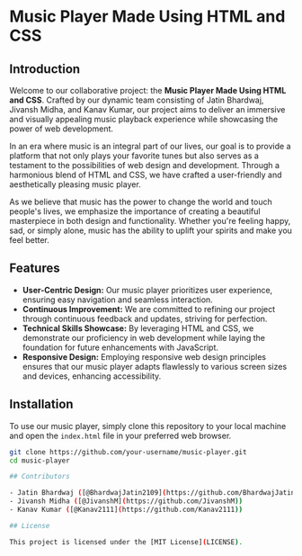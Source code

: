 # Music Player Made Using HTML and CSS

## Introduction

Welcome to our collaborative project: the **Music Player Made Using HTML and CSS**. Crafted by our dynamic team consisting of Jatin Bhardwaj, Jivansh Midha, and Kanav Kumar, our project aims to deliver an immersive and visually appealing music playback experience while showcasing the power of web development.

In an era where music is an integral part of our lives, our goal is to provide a platform that not only plays your favorite tunes but also serves as a testament to the possibilities of web design and development. Through a harmonious blend of HTML and CSS, we have crafted a user-friendly and aesthetically pleasing music player.

As we believe that music has the power to change the world and touch people's lives, we emphasize the importance of creating a beautiful masterpiece in both design and functionality. Whether you're feeling happy, sad, or simply alone, music has the ability to uplift your spirits and make you feel better.

## Features

- **User-Centric Design:** Our music player prioritizes user experience, ensuring easy navigation and seamless interaction.
- **Continuous Improvement:** We are committed to refining our project through continuous feedback and updates, striving for perfection.
- **Technical Skills Showcase:** By leveraging HTML and CSS, we demonstrate our proficiency in web development while laying the foundation for future enhancements with JavaScript.
- **Responsive Design:** Employing responsive web design principles ensures that our music player adapts flawlessly to various screen sizes and devices, enhancing accessibility.

## Installation

To use our music player, simply clone this repository to your local machine and open the `index.html` file in your preferred web browser.

```bash
git clone https://github.com/your-username/music-player.git
cd music-player

## Contributors

- Jatin Bhardwaj ([@BhardwajJatin2109](https://github.com/BhardwajJatin2109))
- Jivansh Midha ([@JivanshM](https://github.com/JivanshM))
- Kanav Kumar ([@Kanav2111](https://github.com/Kanav2111))

## License

This project is licensed under the [MIT License](LICENSE).
